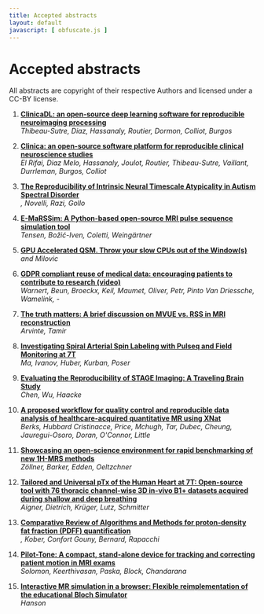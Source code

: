 ```yaml
--- 
title: Accepted abstracts
layout: default
javascript: [ obfuscate.js ]
--- 
```


# Accepted abstracts
All abstracts are copyright of their respective Authors and licensed under a CC-BY license.

1. **[ClinicaDL: an open-source deep learning software for reproducible neuroimaging processing](files/abstracts/thibeau-sutre.pdf)**\
_Thibeau-Sutre, Diaz, Hassanaly, Routier, Dormon, Colliot, Burgos_

2. **[Clinica: an open-source software platform for reproducible clinical neuroscience studies](files/abstracts/el_rifai.pdf)**\
_El Rifai, Diaz Melo, Hassanaly, Joulot, Routier, Thibeau-Sutre, Vaillant, Durrleman, Burgos, Colliot_

3. **[The Reproducibility of Intrinsic Neural Timescale Atypicality in Autism Spectral Disorder](files/abstracts/jackson.pdf)**\
_<script language="javascript">obfuscate('Jackson', 'jejac2', 'student.monash.edu');</script>, Novelli, Razi, Gollo_

4. **[E-MaRSSim: A Python-based open-source MRI pulse sequence simulation tool](files/abstracts/tensen.pdf)**\
_Tensen, Božić-Iven, Coletti, Weingärtner_

5. **[GPU Accelerated QSM. Throw your slow CPUs out of the Window(s)](files/abstracts/fuchs.pdf)**\
_<script language="javascript">obfuscate('Fuchs', 'p.fuchs', 'ucl.ac.uk');</script> and Milovic_

6. **[GDPR compliant reuse of medical data: encouraging patients to contribute to research (video)](files/abstracts/warnert.pdf)**\
_Warnert, Beun, Broeckx, Keil, Maumet, Oliver, Petr, Pinto Van Driessche, Wamelink, <script language="javascript">obfuscate('Clement', 'patricia.clement', 'ugent.be');</script> - <script language="javascript">obfuscate('COST Action email', 'glimr.cost.wg5', 'gmail.com');</script>_

7. **[The truth matters: A brief discussion on MVUE vs. RSS in MRI reconstruction](files/abstracts/arvinte.pdf)**\
_Arvinte, Tamir_

8. **[Investigating Spiral Arterial Spin Labeling with Pulseq and Field Monitoring at 7T](files/abstracts/ma.pdf)**\
_Ma, Ivanov, Huber, Kurban, Poser_

9. **[Evaluating the Reproducibility of STAGE Imaging: A Traveling Brain Study](files/abstracts/chen.pdf)**\
_Chen, Wu, Haacke_

10. **[A proposed workflow for quality control and reproducible data analysis of healthcare-acquired quantitative MR using XNat](files/abstracts/berks.pdf)**\
_Berks, Hubbard Cristinacce, Price, Mchugh, Tar, Dubec, Cheung, Jauregui-Osoro, Doran, O'Connor, Little_

11. **[Showcasing an open-science environment for rapid benchmarking of new 1H-MRS methods](files/abstracts/zoellner.pdf)**\
_Zöllner, Barker, Edden, Oeltzchner_

12. **[Tailored and Universal pTx of the Human Heart at 7T: Open-source tool with 76 thoracic channel-wise 3D in-vivo B1+ datasets acquired during shallow and deep breathing](files/abstracts/aigner.pdf)**\
_Aigner, Dietrich, Krüger, Lutz, Schmitter_

13. **[Comparative Review of Algorithms and Methods for proton-density fat fraction (PDFF) quantification](files/abstracts/daude.pdf)**\
_<script language="javascript">obfuscate('Daudé', 'pierre.daude', 'etu.univ-amu.fr');</script>, Kober, Confort Gouny, Bernard, Rapacchi_

14. **[Pilot-Tone: A compact, stand-alone device for tracking and correcting patient motion in MRI exams](files/abstracts/solomon.pdf)**\
_Solomon, Keerthivasan, Paska, Block, Chandarana_

15. **[Interactive MR simulation in a browser: Flexible reimplementation
of the educational Bloch Simulator](files/abstracts/hanson.pdf)**\
_Hanson_ 



